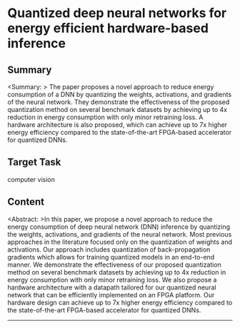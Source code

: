 # Quantized deep neural networks for energy efficient hardware-based inference

## Summary

<Summary: > The paper proposes a novel approach to reduce energy consumption of a DNN by quantizing the weights, activations, and gradients of the neural network. They demonstrate the effectiveness of the proposed quantization method on several benchmark datasets by achieving up to 4x reduction in energy consumption with only minor retraining loss. A hardware architecture is also proposed, which can achieve up to 7x higher energy efficiency compared to the state-of-the-art FPGA-based accelerator for quantized DNNs.


## Target Task

computer vision

## Content

<Abstract: >In this paper, we propose a novel approach to reduce the energy consumption of deep neural network (DNN) inference by quantizing the weights, activations, and gradients of the neural network. Most previous approaches in the literature focused only on the quantization of weights and activations. Our approach includes quantization of back-propagation gradients which allows for training quantized models in an end-to-end manner. We demonstrate the effectiveness of our proposed quantization method on several benchmark datasets by achieving up to 4x reduction in energy consumption with only minor retraining loss. We also propose a hardware architecture with a datapath tailored for our quantized neural network that can be efficiently implemented on an FPGA platform. Our hardware design can achieve up to 7x higher energy efficiency compared to the state-of-the-art FPGA-based accelerator for quantized DNNs.



---


